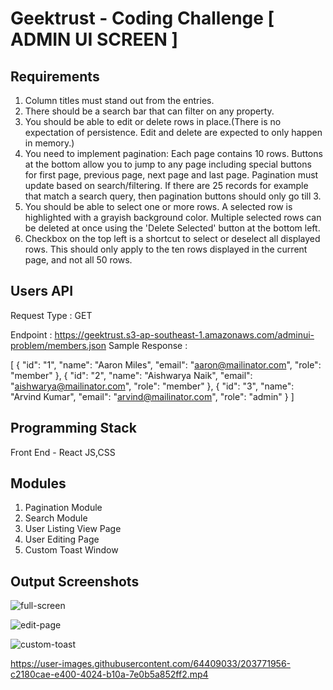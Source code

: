 # Geektrust - Coding Challenge [ ADMIN UI SCREEN ]

## Requirements
1. Column titles must stand out from the entries.
2. There should be a search bar that can filter on any property.
3. You should be able to edit or delete rows in place.(There is no expectation of persistence. Edit and delete are expected to only happen in memory.)
4. You need to implement pagination: Each page contains 10 rows. Buttons at the bottom allow you to jump to any page including special buttons for first page, previous page, next page and last page. Pagination must update based on search/filtering. If there are 25 records for example that match a search query, then pagination buttons should only go till 3.
5. You should be able to select one or more rows. A selected row is highlighted with a grayish background color. Multiple selected rows can be deleted at once using the 'Delete Selected' button at the bottom left.
6. Checkbox on the top left is a shortcut to select or deselect all displayed rows. This should only apply to the ten rows displayed in the current page, and not all 50 rows.

## Users API
Request Type :
GET

Endpoint :
https://geektrust.s3-ap-southeast-1.amazonaws.com/adminui-problem/members.json
Sample Response :
                  
  [
  {
    "id": "1",
    "name": "Aaron Miles",
    "email": "aaron@mailinator.com",
    "role": "member"
  },
  {
    "id": "2",
    "name": "Aishwarya Naik",
    "email": "aishwarya@mailinator.com",
    "role": "member"
  },
  {
    "id": "3",
    "name": "Arvind Kumar",
    "email": "arvind@mailinator.com",
    "role": "admin"
  }
]

## Programming Stack 
Front End - React JS,CSS

## Modules
1. Pagination Module
2. Search Module
3. User Listing View Page
4. User Editing Page
5. Custom Toast Window

## Output Screenshots

![full-screen](https://user-images.githubusercontent.com/64409033/203771451-95ff72f0-9acc-4176-a709-963ad89959a6.png)

![edit-page](https://user-images.githubusercontent.com/64409033/203771519-8a43dae1-0611-48ea-990a-2db7dad028d9.png)

![custom-toast](https://user-images.githubusercontent.com/64409033/203771537-04bc4796-6d6a-426a-a8be-a08e584cd0ab.png)


https://user-images.githubusercontent.com/64409033/203771956-c2180cae-e400-4024-b10a-7e0b5a852ff2.mp4


